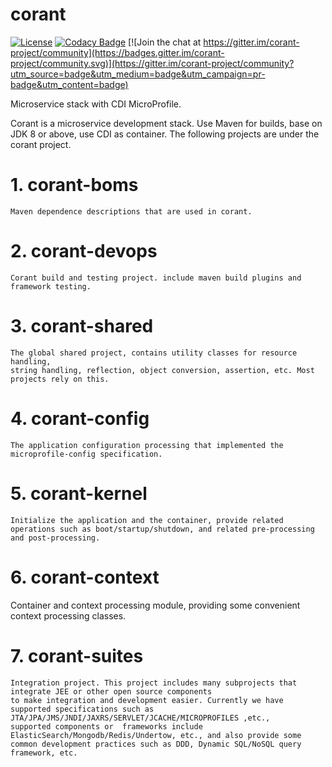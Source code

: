 # corant

[![License](https://img.shields.io/:license-Apache2-blue.svg)](http://www.apache.org/licenses/LICENSE-2.0)
[![Codacy Badge](https://api.codacy.com/project/badge/Grade/7cfd816c14d94bbd9d34198fa0a306ab)](https://app.codacy.com/manual/finesoft/corant?utm_source=github.com&utm_medium=referral&utm_content=finesoft/corant&utm_campaign=Badge_Grade_Dashboard) [![Join the chat at https://gitter.im/corant-project/community](https://badges.gitter.im/corant-project/community.svg)](https://gitter.im/corant-project/community?utm_source=badge&utm_medium=badge&utm_campaign=pr-badge&utm_content=badge)

Microservice stack with CDI MicroProfile.

Corant is a microservice development stack. Use Maven for builds, base on JDK 8 or above, use CDI as container.
The following projects are under the corant project.

# 1. corant-boms 
    Maven dependence descriptions that are used in corant.
# 2. corant-devops 
    Corant build and testing project. include maven build plugins and framework testing.
# 3. corant-shared 
    The global shared project, contains utility classes for resource handling, 
    string handling, reflection, object conversion, assertion, etc. Most projects rely on this.    
# 4. corant-config 
    The application configuration processing that implemented the microprofile-config specification.
# 5. corant-kernel 
    Initialize the application and the container, provide related operations such as boot/startup/shutdown, and related pre-processing and post-processing.
# 6. corant-context 
   Container and context processing module, providing some convenient context processing classes.   
# 7. corant-suites 
    Integration project. This project includes many subprojects that integrate JEE or other open source components
    to make integration and development easier. Currently we have supported specifications such as JTA/JPA/JMS/JNDI/JAXRS/SERVLET/JCACHE/MICROPROFILES ,etc., 
    supported components or  frameworks include ElasticSearch/Mongodb/Redis/Undertow, etc., and also provide some common development practices such as DDD, Dynamic SQL/NoSQL query framework, etc.


